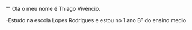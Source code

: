 "" Olá o meu nome é Thiago Vivêncio.

-Estudo na escola Lopes Rodrigues e estou no 1 ano Bº do ensino medio
